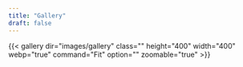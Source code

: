```yaml
---
title: "Gallery"
draft: false
---
```


{{< gallery dir="images/gallery" class="" height="400" width="400" webp="true" command="Fit" option="" zoomable="true" >}}
